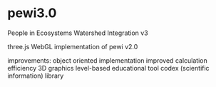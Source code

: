 # pewi3.0
People in Ecosystems Watershed Integration v3

three.js WebGL implementation of pewi v2.0

improvements:
  object oriented implementation
  improved calculation efficiency
  3D graphics 
  level-based educational tool
  codex (scientific information) library
